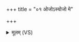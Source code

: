 +++
title = "०१ ओजोऽस्योजो मे"

+++
<details><summary>मूलम् (VS)</summary>

ओजो॒ऽस्योजो॑ मे दाः॒ स्वाहा॑ ॥
</details>